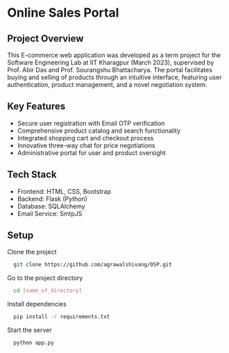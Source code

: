 # Online Sales Portal

## Project Overview
This E-commerce web application was developed as a term project for the Software Engineering Lab at IIT Kharagpur (March 2023), supervised by Prof. Abir Das and Prof. Sourangshu Bhattacharya. The portal facilitates buying and selling of products through an intuitive interface, featuring user authentication, product management, and a novel negotiation system.

## Key Features
- Secure user registration with Email OTP verification
- Comprehensive product catalog and search functionality
- Integrated shopping cart and checkout process
- Innovative three-way chat for price negotiations
- Administrative portal for user and product oversight

## Tech Stack
- Frontend: HTML, CSS, Bootstrap
- Backend: Flask (Python)
- Database: SQLAlchemy
- Email Service: SmtpJS


## Setup

Clone the project

```bash
  git clone https://github.com/agrawalshivang/OSP.git
```

Go to the project directory

```bash
  cd [name_of_directory]
```

Install dependencies

```bash
  pip install -r requirements.txt
```

Start the server

```bash
  python app.py
```


